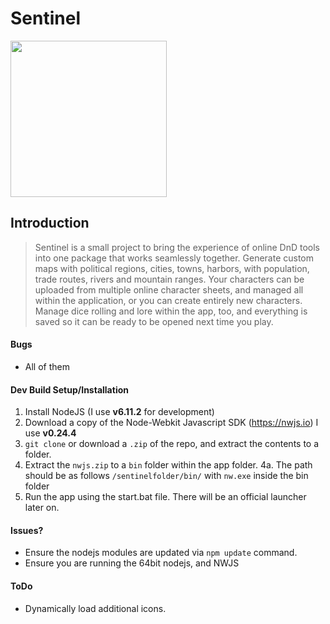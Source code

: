 # Sentinel

<img src="https://imgur.com/CS0pOs3.png" width="250">

## Introduction

> Sentinel is a small project to bring the experience of online DnD tools into one package that works seamlessly together. Generate custom maps with political regions, cities, towns, harbors, with population, trade routes, rivers and mountain ranges. Your characters can be uploaded from multiple online character sheets, and managed all within the application, or you can create entirely new characters. Manage dice rolling and lore within the app, too, and everything is saved so it can be ready to be opened next time you play.

#### Bugs
* All of them

#### Dev Build Setup/Installation
1. Install NodeJS (I use **v6.11.2** for development)
2. Download a copy of the Node-Webkit Javascript SDK (https://nwjs.io) I use **v0.24.4**
3. `git clone` or download a `.zip` of the repo, and extract the contents to a folder.
4. Extract the `nwjs.zip` to a `bin` folder within the app folder.
4a. The path should be as follows `/sentinelfolder/bin/` with `nw.exe` inside the bin folder
5. Run the app using the start.bat file. There will be an official launcher later on.


#### Issues?
* Ensure the nodejs modules are updated via `npm update` command.
* Ensure you are running the 64bit nodejs, and NWJS

#### ToDo
* Dynamically load additional icons.
